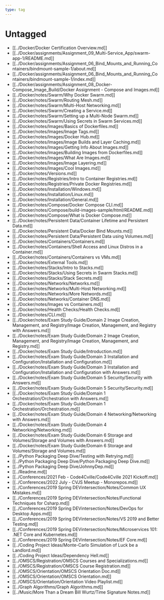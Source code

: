 ```yaml
---
type: tag
---
```

# Untagged

- [[../Docker/Docker Certification Overview.md]]
- [[../Docker/assignments/Assignment_09_Multi-Service_App/swarm-app-1/README.md]]
- [[../Docker/assignments/Assignment_06_Bind_Mounts_and_Running_Containers/bindmount-sample-1/about.md]]
- [[../Docker/assignments/Assignment_06_Bind_Mounts_and_Running_Containers/bindmount-sample-1/index.md]]
- [[../Docker/assignments/Assignment_08_Docker-Compose_Image_Build/Docker Assignment - Compose and Images.md]]
- [[../Docker/notes/Swarm/Why Docker Swarm.md]]
- [[../Docker/notes/Swarm/Routing Mesh.md]]
- [[../Docker/notes/Swarm/Multi-Host Networking.md]]
- [[../Docker/notes/Swarm/Creating a Service.md]]
- [[../Docker/notes/Swarm/Setting up a Multi-Node Swarm.md]]
- [[../Docker/notes/Swarm/Using Secrets in Swarm Services.md]]
- [[../Docker/notes/Images/Basics of Dockerfiles.md]]
- [[../Docker/notes/Images/Image Tags.md]]
- [[../Docker/notes/Images/Docker Hub.md]]
- [[../Docker/notes/Images/Image Builds and Layer Caching.md]]
- [[../Docker/notes/Images/Getting Info About Images.md]]
- [[../Docker/notes/Images/Building Images from Dockerfiles.md]]
- [[../Docker/notes/Images/What Are Images.md]]
- [[../Docker/notes/Images/Image Layering.md]]
- [[../Docker/notes/Images/Cool Images.md]]
- [[../Docker/notes/Versions.md]]
- [[../Docker/notes/Registries/Intro to Container Registries.md]]
- [[../Docker/notes/Registries/Private Docker Registries.md]]
- [[../Docker/notes/Installation/Windows.md]]
- [[../Docker/notes/Installation/Linux.md]]
- [[../Docker/notes/Installation/General.md]]
- [[../Docker/notes/Compose/Docker Compose CLI.md]]
- [[../Docker/notes/Compose/build-images-sample/html/README.md]]
- [[../Docker/notes/Compose/What is Docker Compose.md]]
- [[../Docker/notes/Persistent Data/Container Lifetime and Persistent Data.md]]
- [[../Docker/notes/Persistent Data/Docker Bind Mounts.md]]
- [[../Docker/notes/Persistent Data/Persistent Data using Volumes.md]]
- [[../Docker/notes/Containers/Containers.md]]
- [[../Docker/notes/Containers/Shell Access and Linux Distros in a Container.md]]
- [[../Docker/notes/Containers/Containers vs VMs.md]]
- [[../Docker/notes/External Tools.md]]
- [[../Docker/notes/Stacks/Intro to Stacks.md]]
- [[../Docker/notes/Stacks/Using Secrets in Swarm Stacks.md]]
- [[../Docker/notes/Stacks/Stack Secrets.md]]
- [[../Docker/notes/Networks/Networks.md]]
- [[../Docker/notes/Networks/Multi-Host Networking.md]]
- [[../Docker/notes/Networks/More Networds.md]]
- [[../Docker/notes/Networks/Container DNS.md]]
- [[../Docker/notes/Images vs Containers.md]]
- [[../Docker/notes/Health Checks/Health Checks.md]]
- [[../Docker/notes/CLI.md]]
- [[../Docker/notes/Exam Study Guide/Domain 2 Image Creation, Management, and Registry/Image Creation, Management, and Registry with Answers.md]]
- [[../Docker/notes/Exam Study Guide/Domain 2 Image Creation, Management, and Registry/Image Creation, Management, and Registry.md]]
- [[../Docker/notes/Exam Study Guide/Introduction.md]]
- [[../Docker/notes/Exam Study Guide/Domain 3 Installation and Configuration/Installation and Configuration.md]]
- [[../Docker/notes/Exam Study Guide/Domain 3 Installation and Configuration/Installation and Configuration with Answers.md]]
- [[../Docker/notes/Exam Study Guide/Domain 5 Security/Security with Answers.md]]
- [[../Docker/notes/Exam Study Guide/Domain 5 Security/Security.md]]
- [[../Docker/notes/Exam Study Guide/Domain 1 Orchestration/Orchestration with Answers.md]]
- [[../Docker/notes/Exam Study Guide/Domain 1 Orchestration/Orchestration.md]]
- [[../Docker/notes/Exam Study Guide/Domain 4 Networking/Networking with Answers.md]]
- [[../Docker/notes/Exam Study Guide/Domain 4 Networking/Networking.md]]
- [[../Docker/notes/Exam Study Guide/Domain 6 Storage and Volumes/Storage and Volumes with Answers.md]]
- [[../Docker/notes/Exam Study Guide/Domain 6 Storage and Volumes/Storage and Volumes.md]]
- [[../Python Packaging Deep Dive/Testing with Retrying.md]]
- [[../Python Packaging Deep Dive/Python Packaging Deep Dive.md]]
- [[../Python Packaging Deep Dive/JohnnyDep.md]]
- [[../Readme.md]]
- [[../Conferences/2021 Feb - Code4Cville/Code4Cville 2021 Kickoff.md]]
- [[../Conferences/2022 July - CVJS Meetup - Monorepos.md]]
- [[../Conferences/2019 Spring DEVintersection/Notes/Common UX Mistakes.md]]
- [[../Conferences/2019 Spring DEVintersection/Notes/Functional Techniques for Csharp.md]]
- [[../Conferences/2019 Spring DEVintersection/Notes/DevOps for Desktop Apps.md]]
- [[../Conferences/2019 Spring DEVintersection/Notes/VS 2019 and Better Testing.md]]
- [[../Conferences/2019 Spring DEVintersection/Notes/Microservices 101: .NET Core and Kubernetes.md]]
- [[../Conferences/2019 Spring DEVintersection/Notes/EF Core.md]]
- [[../Coding Project Ideas/Monte-Carlo Simulation of Luck be a Landlord.md]]
- [[../Coding Project Ideas/Dependency Hell.md]]
- [[../OMSCS/Registration/OMSCS Courses and Specializations.md]]
- [[../OMSCS/Registration/OMSCS Course Registration.md]]
- [[../OMSCS/Orientation/OMSCS Orientation Doc.md]]
- [[../OMSCS/Orientation/OMSCS Orientation.md]]
- [[../OMSCS/Orientation/Orientation Video Playlist.md]]
- [[../Graph Algorithms/Graph Algorithms.md]]
- [[../Music/More Than a Dream Bill Wurtz/Time Signature Notes.md]]
